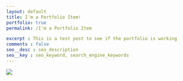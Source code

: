 ```yaml
---
layout: default
title: I'm a Portfolio Item! 
portfolio: true
permalink: /I'm a Portfolio Item

excerpt : This is a test post to see if the portfolio is working
comments : false
seo__desc : seo_description
seo__key : seo_keyword, search_engine_keywords
---
```


<img src="http://placehold.it/350x150">
<!-- /intro -->